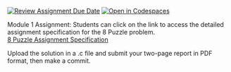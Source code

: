 [![Review Assignment Due Date](https://classroom.github.com/assets/deadline-readme-button-22041afd0340ce965d47ae6ef1cefeee28c7c493a6346c4f15d667ab976d596c.svg)](https://classroom.github.com/a/sMnEpb5i)
[![Open in Codespaces](https://classroom.github.com/assets/launch-codespace-2972f46106e565e64193e422d61a12cf1da4916b45550586e14ef0a7c637dd04.svg)](https://classroom.github.com/open-in-codespaces?assignment_repo_id=15396419)

Module 1 Assignment: Students can click on the link to access the detailed assignment specification for the 8 Puzzle problem. <br>
[8 Puzzle Assignment Specification](https://coursera.cs.princeton.edu/algs4/assignments/8puzzle/specification.php)

Upload the solution in a .c file and submit your two-page report in PDF format, then make a commit.
